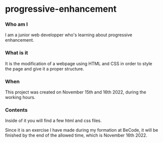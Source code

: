 # progressive-enhancement

### Who am I 
I am a junior web developper who's learning about progressive enhancement.

### What is it
It is the modification of a webpage using HTML and CSS in order to style the page and give it a proper structure.

### When
This project was created on November 15th and 16th 2022, during the working hours.

### Contents 
Inside of it you will find a few html and css files. 

Since it is an exercise I have made during my formation at BeCode, it will be finished by the end of the allowed time, which is November 16th 2022.